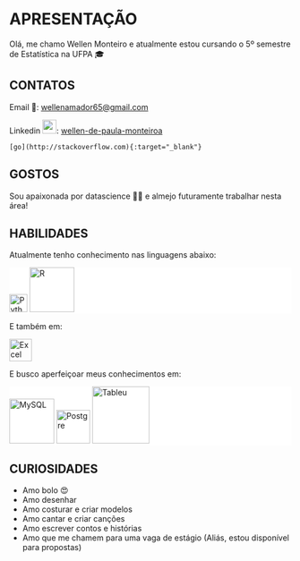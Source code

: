 # APRESENTAÇÃO

Olá, me chamo Wellen Monteiro e atualmente estou cursando o 5º semestre de Estatística na UFPA 🎓

## CONTATOS

Email 📧: <a>wellenamador65@gmail.com</a>

Linkedin <img width="25px" src="https://content.linkedin.com/content/dam/me/business/en-us/amp/brand-site/v2/bg/LI-Bug.svg.original.svg"/>: <a href="https://www.linkedin.com/in/wellen-de-paula-monteiro-a07bb5169/" target="_blank">wellen-de-paula-monteiroa</a>

```
[go](http://stackoverflow.com){:target="_blank"}
```

## GOSTOS

Sou apaixonada por datascience 🎲🧪 e almejo futuramente trabalhar nesta área! 

## HABILIDADES

Atualmente tenho conhecimento nas linguagens abaixo:
<div style="background-color: white;">
	<img alt="Python" width="32px" src="https://www.vectorlogo.zone/logos/python/python-vertical.svg"/>
	<img alt="R" width="80px" src="https://www.vectorlogo.zone/logos/r-project/r-project-ar21.svg"/>
	
</div>


E também em:

<img alt="Excel" width="40px" src="https://logodownload.org/wp-content/uploads/2020/04/excel-logo-0-1536x1536.png" />

E busco aperfeiçoar meus conhecimentos em:

<div style="background-color: white;">
	<img alt="MySQL" width="80px" src="https://www.vectorlogo.zone/logos/mysql/mysql-ar21.svg"/>
	<img alt="Postgre" width="60px" src="https://cpl.thalesgroup.com/sites/default/files/content/paragraphs/intro/2020-03/postgresql-logo.png"/>
	<img alt="Tableu" width="102px" src="https://gitlab.svg.zone/monopolies/monopolies.net/raw/master/logos/salesforce/Tableau_logo.svg"/>
</div>

## CURIOSIDADES
<ul>
<li>Amo bolo 😍</li>
<li>Amo desenhar</li>
<li>Amo costurar e criar modelos</li>
<li>Amo cantar e criar canções</li>
<li>Amo escrever contos e histórias</li>
<li>Amo que me chamem para uma vaga de estágio (Aliás,  estou disponível para propostas)</li>
</ul>


<!--stackedit_data:
eyJoaXN0b3J5IjpbLTI3NTAxMjkzNywtMTY5NDM0MjAxMCwtMT
I2NDE1OTIzM119
-->